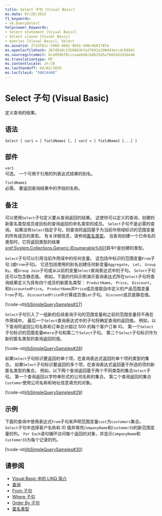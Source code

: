 ```yaml
---
title: Select 子句 (Visual Basic)
ms.date: 07/20/2015
f1_keywords:
- vb.QuerySelect
helpviewer_keywords:
- Select statement [Visual Basic]
- Select clause [Visual Basic]
- queries [Visual Basic], Select
ms.assetid: 27a3f61c-5960-4692-9b91-4d0c4b6178fe
ms.openlocfilehash: 367d810c2358963bfe2f092a390443eccdc66941
ms.sourcegitcommit: bce0586f0cccaae6d6cbd625d5a7b824d1d3de4b
ms.translationtype: MT
ms.contentlocale: zh-CN
ms.lasthandoff: 04/02/2019
ms.locfileid: "58814440"
---
```

# <a name="select-clause-visual-basic"></a>Select 子句 (Visual Basic)
定义查询的结果。  
  
## <a name="syntax"></a>语法  
  
```  
Select [ var1 = ] fieldName1 [, [ var2 = ] fieldName2 [...] ]  
```  
  
## <a name="parts"></a>部件  
 `var1`  
 可选。 一个可用于引用的列表达式结果的别名。  
  
 `fieldName1`  
 必需。 要返回查询结果中的字段的名称。  
  
## <a name="remarks"></a>备注  
 可以使用`Select`子句定义要从查询返回的结果。 这使你可以定义的查询，创建的新匿名类型成员或目标的查询返回的命名类型的成员。 `Select`子句不是必需的查询。 如果没有`Select`指定子句，则查询将返回基于为当前作用域标识的范围变量的所有成员的类型。 有关详细信息，请参阅[匿名类型](../../../visual-basic/programming-guide/language-features/objects-and-classes/anonymous-types.md)。 当查询创建一个已命名的类型时，它将返回类型的结果<xref:System.Collections.Generic.IEnumerable%601>其中`T`是创建的类型。  
  
 `Select`子句可以引用当前作用域中的任何变量。 这包括中标识的范围变量`From`子句 (或`From`子句)。 它还包括使用的别名创建任何新变量`Aggregate`， `Let`， `Group By`，或`Group Join`子句或从以前的变量`Select`查询表达式中的子句。 `Select`子句还可以包含静态值。 例如，下面的代码示例演示查询表达式所在`Select`子句将查询结果定义为具有四个成员的新匿名类型： `ProductName`， `Price`， `Discount`，和`DiscountedPrice`。 `ProductName`并`Price`成员值取自中定义的产品范围变量`From`子句。 `DiscountedPrice`中计算成员值`Let`子句。 `Discount`成员是静态值。  
  
 [!code-vb[VbSimpleQuerySamples#27](~/samples/snippets/visualbasic/VS_Snippets_VBCSharp/VbSimpleQuerySamples/VB/QuerySamples1.vb#27)]  
  
 `Select`子句引入了一组新的后续查询子句的范围变量和之前的范围变量将不再在作用域中。 最后一个`Select`查询表达式中的子句将确定查询的返回值。 例如，以下查询将返回公司名称和订单总计超过 500 的每个客户订单 ID。 第一个`Select`子句标识的范围变量`Where`子句和第二个`Select`子句。 第二个`Select`子句标识作为新的匿名类型的查询返回的值。  
  
 [!code-vb[VbSimpleQuerySamples#28](~/samples/snippets/visualbasic/VS_Snippets_VBCSharp/VbSimpleQuerySamples/VB/QuerySamples1.vb#28)]  
  
 如果`Select`子句标识要返回的单个项，在查询表达式返回的单个项的类型的集合。 如果`Select`子句标识要返回的多个项，在查询表达式返回基于所选的项的新匿名类型的集合。 例如，以下两个查询返回基于两个不同类型的集合`Select`子句。 第一个查询返回以字符串形式的公司名称的集合。 第二个查询返回的集合`Customer`使用公司名称和地址信息填充的对象。  
  
 [!code-vb[VbSimpleQuerySamples#29](~/samples/snippets/visualbasic/VS_Snippets_VBCSharp/VbSimpleQuerySamples/VB/QuerySamples1.vb#29)]  
  
## <a name="example"></a>示例  
 下面的查询中使用表达式`From`子句来声明范围变量`cust`为`customers`集合。 `Select`子句中选择客户名称和 ID 值并填充`CompanyName`和`CustomerID`的新范围变量的列。 `For Each`语句循环访问每个返回的对象，并显示`CompanyName`和`CustomerID`为每个记录的列。  
  
 [!code-vb[VbSimpleQuerySamples#30](~/samples/snippets/visualbasic/VS_Snippets_VBCSharp/VbSimpleQuerySamples/VB/QuerySamples1.vb#30)]  
  
## <a name="see-also"></a>请参阅

- [Visual Basic 中的 LINQ 简介](../../../visual-basic/programming-guide/language-features/linq/introduction-to-linq.md)
- [查询](../../../visual-basic/language-reference/queries/index.md)
- [From 子句](../../../visual-basic/language-reference/queries/from-clause.md)
- [Where 子句](../../../visual-basic/language-reference/queries/where-clause.md)
- [Order By 子句](../../../visual-basic/language-reference/queries/order-by-clause.md)
- [匿名类型](../../../visual-basic/programming-guide/language-features/objects-and-classes/anonymous-types.md)
